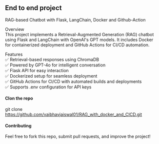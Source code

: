 ## End to end project       
RAG-based Chatbot with Flask, LangChain, Docker and Github-Action      

Overview         
This project implements a Retrieval-Augmented Generation (RAG) chatbot using Flask and LangChain with OpenAI's GPT models. It includes Docker for containerized deployment and GitHub Actions for CI/CD automation.


Features      
✅ Retrieval-based responses using ChromaDB     
✅ Powered by GPT-4o for intelligent conversation         
✅ Flask API for easy interaction       
✅ Dockerized setup for seamless deployment        
✅ GitHub Actions for CI/CD with automated builds and deployments        
✅ Supports .env configuration for API keys         

#### Clon the repo        
git clone https://github.com/vaibhavjaiswal01/RAG_with_docker_and_CICD.git      

#### Contributing       
Feel free to fork this repo, submit pull requests, and improve the project!
